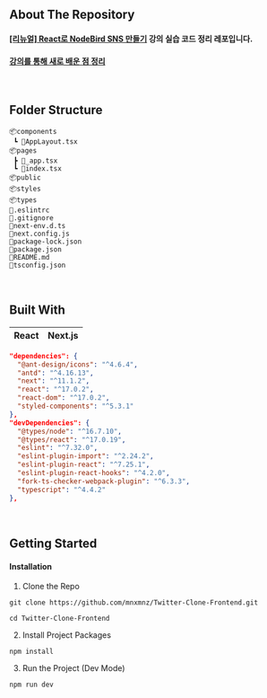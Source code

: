 ## About The Repository

#### [[리뉴얼] React로 NodeBird SNS 만들기](https://www.inflearn.com/course/%EB%85%B8%EB%93%9C%EB%B2%84%EB%93%9C-%EB%A6%AC%EC%95%A1%ED%8A%B8-%EB%A6%AC%EB%89%B4%EC%96%BC) 강의 실습 코드 정리 레포입니다.

#### [강의를 통해 새로 배운 점 정리](https://github.com/mnxmnz/Twitter-Clone-Frontend/blob/main/docs/content.md)

<br />

## Folder Structure

```
📦components
 ┗ 📜AppLayout.tsx
📦pages
 ┣ 📜_app.tsx
 ┗ 📜index.tsx
📦public
📦styles
📦types
📜.eslintrc
📜.gitignore
📜next-env.d.ts
📜next.config.js
📜package-lock.json
📜package.json
📜README.md
📜tsconfig.json
```

<br />

## Built With

| React | Next.js |
| :---: | :-----: |

```json
"dependencies": {
  "@ant-design/icons": "^4.6.4",
  "antd": "^4.16.13",
  "next": "^11.1.2",
  "react": "^17.0.2",
  "react-dom": "^17.0.2",
  "styled-components": "^5.3.1"
},
"devDependencies": {
  "@types/node": "^16.7.10",
  "@types/react": "^17.0.19",
  "eslint": "^7.32.0",
  "eslint-plugin-import": "^2.24.2",
  "eslint-plugin-react": "^7.25.1",
  "eslint-plugin-react-hooks": "^4.2.0",
  "fork-ts-checker-webpack-plugin": "^6.3.3",
  "typescript": "^4.4.2"
},
```

<br />

## Getting Started

#### Installation

1. Clone the Repo

```
git clone https://github.com/mnxmnz/Twitter-Clone-Frontend.git
```

```
cd Twitter-Clone-Frontend
```

2. Install Project Packages

```
npm install
```

3. Run the Project (Dev Mode)

```
npm run dev
```
